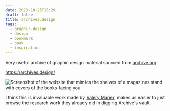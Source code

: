 ```yaml
---
date: 2023-10-25T15:29
draft: false
title: archives.design
tags:
  - graphic-design
  - design
  - bookmark
  - book
  - inspiration
---
```

Very useful archive of graphic design material sourced from [archive.org](https://archive.org/):

https://archives.design/

![Screenshot of the website that mimics the shelves of a magazines stand with covers of the books facing you](../attachment/image/archives-design-1698244631291.jpeg)

I think this is invaluable work made by [Valery Marier](https://marier.design/), makes us easier to just browse the research work they already did in digging Archive's vault.